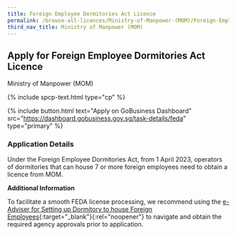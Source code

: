 ```yaml
---
title: Foreign Employee Dormitories Act Licence
permalink: /browse-all-licences/Ministry-of-Manpower-(MOM)/Foreign-Employee-Dormitories-Act-Licence
third_nav_title: Ministry of Manpower (MOM)
---
```


## Apply for Foreign Employee Dormitories Act Licence

Ministry of Manpower (MOM)

{% include spcp-text.html type="cp" %}

{% include button.html text="Apply on GoBusiness Dashboard" src="https://dashboard.gobusiness.gov.sg/task-details/feda" type="primary" %}

<H3>Application Details</H3>

<p>Under the Foreign Employee Dormitories Act, from 1 April 2023, operators of dormitories that can house 7 or more foreign employees need to obtain a licence from MOM.</p>

<strong>Additional Information</strong>

To facilitate a smooth FEDA license processing, we recommend using the [e-Adviser for Setting up Dormitory to house Foreign Employees](https://go.gov.sg/settingupdormitory){:target="_blank"}{:rel="noopener"} to navigate and obtain the required agency approvals prior to application. 